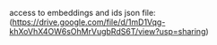 access to embeddings and ids json file:
(https://drive.google.com/file/d/1mD1Vqg-khXoVhX4OW6sOhMrVugbRdS6T/view?usp=sharing)

